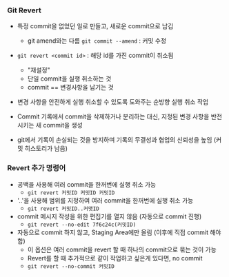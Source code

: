### Git Revert

- 특정 commit을 없었던 일로 만들고, 새로운 commit으로 남김
    - git amend와는 다름  `git commit --amend` : 커밋 수정
- `git revert <commit id>` : 해당 id를 가진 commit이 취소됨
    - "재설정"
    - 단일 commit을 실행 취소하는 것
    - commit == 변경사항을 남기는 것

- 변경 사항을 안전하게 실행 취소할 수 있도록 도와주는 순방향 실행 취소 작업
- Commit 기록에서 commit을 삭제하거나 분리하는 대신, 지정된 변경 사항을 반전시키는 새 commit을 생성
- git에서 기록이 손실되는 것을 방지하며 기록의 무결성과 협업의 신뢰성을 높임 (커밋 히스토리가 남음)

### Revert 추가 명령어
- 공백을 사용해 여러 commit을 한꺼번에 실행 취소 가능
    - `git revert 커밋ID 커밋ID 커밋ID`
- '..'을 사용해 범위를 지정하여 여러 commit을 한꺼번에 실행 취소 가능
    - `git revert 커밋ID..커맷ID`
- commit 메시지 작성을 위한 편집기를 열지 않음 (자동으로 commit 진행)
    - `git revert --no-edit 7f6c24c(커밋ID)`
- 자동으로 commit 하지 않고, Staging Area에만 올림 (이후에 직접 commit 해야 함)
    - 이 옵션은 여러 commit을 revert 할 때 하나의 commit으로 묶는 것이 가능
    - Revert를 할 때 추가적으로 같이 작업하고 싶은게 있다면, no commit
    - `git revert --no-commit 커밋ID`